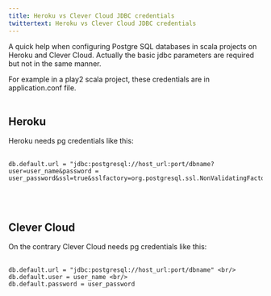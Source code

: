 ```yaml
---
title: Heroku vs Clever Cloud JDBC credentials
twittertext: Heroku vs Clever Cloud JDBC credentials
---
```


A quick help when configuring Postgre SQL databases in scala projects on Heroku and Clever Cloud. Actually the basic jdbc parameters are required but not in the same manner.

For example in a play2 scala project, these credentials are in application.conf file.
<br/>
<br/>

## Heroku

Heroku needs pg credentials like this: 
<br/>
<br/>
```
db.default.url = "jdbc:postgresql://host_url:port/dbname?user=user_name&password = user_password&ssl=true&sslfactory=org.postgresql.ssl.NonValidatingFactory"
```
<br/>
<br/>

## Clever Cloud

On the contrary Clever Cloud needs pg credentials like this: <br/>
<br/>
```
db.default.url = "jdbc:postgresql://host_url:port/dbname" <br/>
db.default.user = user_name <br/>
db.default.password = user_password
```
